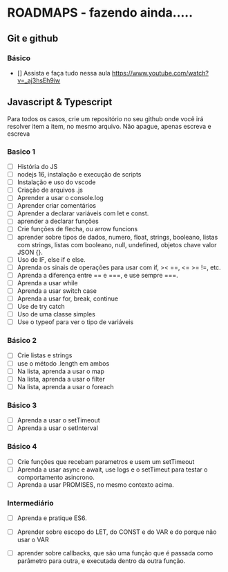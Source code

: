 # ROADMAPS - fazendo ainda.....
## Git e github
### Básico
- [] Assista e faça tudo nessa aula https://www.youtube.com/watch?v=_aj3hsEh9iw

## Javascript & Typescript
Para todos os casos, crie um repositório no seu github onde você irá resolver item a item, no mesmo arquivo. Não apague, apenas escreva e escreva

### Basico 1
- [ ] História do JS
- [ ] nodejs 16, instalação e execução de scripts
- [ ] Instalação e uso do vscode
- [ ] Criação de arquivos .js
- [ ] Aprender a usar o console.log
- [ ] Aprender criar comentários
- [ ] Aprender a declarar variáveis com let e const.
- [ ] aprender a declarar funções
- [ ] Crie funções de flecha, ou arrow funcions
- [ ] aprender sobre tipos de dados, numero, float, strings, booleano, listas com strings, listas com booleano, null, undefined, objetos chave valor JSON {}.
- [ ] Uso de IF, else if e else.
- [ ] Aprenda os sinais de operações para usar com if, >< ==, <= >= !=, etc.
- [ ] Aprenda a diferença entre == e ===, e use sempre ===.
- [ ] Aprenda a usar while
- [ ] Aprenda a usar switch case
- [ ] Aprenda a usar for, break, continue
- [ ] Use de try catch
- [ ] Uso de uma classe simples
- [ ] Use o typeof para ver o tipo de variáveis

### Básico 2
- [ ] Crie listas e strings
- [ ] use o método .length em ambos
- [ ] Na lista, aprenda a usar o map
- [ ] Na lista, aprenda a usar o filter
- [ ] Na lista, aprenda a usar o foreach

### Básico 3
- [ ] Aprenda a usar o setTimeout
- [ ] Aprenda a usar o setInterval

### Básico 4
- [ ] Crie funções que recebam parametros e usem um setTimeout
- [ ] Aprenda a usar async e await, use logs e o setTimeut para testar o comportamento asincrono.
- [ ] Aprenda a usar PROMISES, no mesmo contexto acima.

### Intermediário
- [ ] Aprenda e pratique ES6. 
- [ ] Aprender sobre escopo do LET, do CONST e do VAR e do porque não usar o VAR
- [ ] aprender sobre callbacks, que são uma função que é passada como parâmetro para outra, e executada dentro da outra função.




